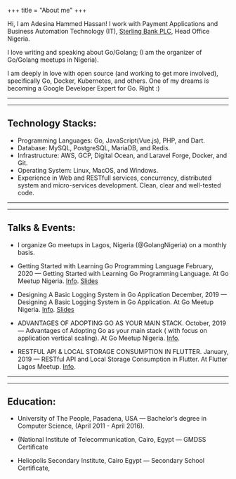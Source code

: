 +++
title = "About me"
+++

Hi, I am Adesina Hammed Hassan! I work with Payment Applications and Business Automation Technology (IT), [Sterling Bank PLC](https://sterling.ng), Head Office Nigeria.

I love writing and speaking about Go/Golang; (I am the organizer of Go/Golang meetups in Nigeria).

I am deeply in love with open source (and working to get more involved), specifically Go, Docker, Kubernetes, and others. One of my dreams is becoming a Google Developer Expert for Go. Right :)

<!-- *[side-project] Currently I’m re-writing [ReportPools](https://reportspool.com) in Go and Vue.js; a database for reporting missing and found people and properties. For missing or found people, the service uses Computer Vision (CV) to identify if the picture that accominies the report exists in our database. If it does, it would connect the reporter with the existing report/post. For non-human, it uses text processing to conduct matching between the new report against existing reports in our database. -->


-----------------------------------
-----------------------------------

Technology Stacks:
-

* Programming Languages: Go, JavaScript(Vue.js), PHP, and Dart.
* Database: MySQL, PostgreSQL, MariaDB, and Redis.
* Infrastructure: AWS, GCP, Digital Ocean, and Laravel Forge, Docker, and Git.
* Operating System: Linux, MacOS, and Windows.
* Experience in Web and RESTfull services, concurrency, distributed system and micro-services development. Clean, clear and well-tested code.


-----------------------------------
-----------------------------------


Talks & Events:
-

* I organize Go meetups in Lagos, Nigeria (@GolangNigeria) on a monthly basis.

* Getting Started with Learning Go Programming Language
February, 2020 — Getting Started with Learning Go Programming Language. At Go Meetup Nigeria. [Info](https://www.meetup.com/GolangNigeria/events/268265927/). [Slides](https://docs.google.com/presentation/d/1fxABjRUpel8_MJYNZn3m_oBRk6oiMP-qadGg6KkTKwA/edit?usp=sharing)

* Designing A Basic Logging System in Go Application
December, 2019 — Designing A Basic Logging System in Go Application. At Go Meetup Nigeria. [Info](https://www.meetup.com/GolangNigeria/events/267184204/). [Slides]( https://docs.google.com/presentation/d/1ZN1-OPuvMf2KQcHgXNYzkAVpmmngu8c1y8I3vSHNFT4/edit?usp=sharing)

* ADVANTAGES OF ADOPTING GO AS YOUR MAIN STACK.
October, 2019 — Advantages of Adopting Go as your main stack ( with focus on application vertical scaling). At Go Meetup Nigeria. [Info](https://www.meetup.com/GolangNigeria/events/265507431/).

* RESTFUL API & LOCAL STORAGE CONSUMPTION IN FLUTTER.
January, 2019 — RESTful API and Local Storage Consumption in Flutter. At Flutter Lagos Meetup. [Info](https://docs.google.com/presentation/d/1aNT9xlc8wNSlKa_y_Hj4s7SIU7dOFXFHH0X9P8afB14/edit#slide=id.gc6f9e470d_0_0).


-----------------------------------
-----------------------------------


Education:
-

* University of The People, Pasadena, USA — Bachelor’s degree in Computer Science, (April 2011 - April 2016).
<!-- * Al-Azhar University, Cairo, Egypt — Bachelor's degree in Arabic Literature.  -->
<!-- (May 2017 - May 2013). -->
* (National Institute of Telecommunication, Cairo, Egypt — GMDSS Certificate 
<!-- (October 2007 - October 2009). -->
* Heliopolis Secondary Institute, Cairo Egypt — Secondary School Certificate, 
<!-- (2003 - 2005). -->